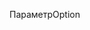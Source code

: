 <span data-ttu-id="c3874-101">Параметр</span><span class="sxs-lookup"><span data-stu-id="c3874-101">Option</span></span>